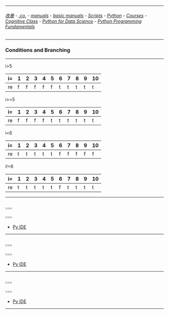
---

###### [改善](https://github.com/ttltrk/0C/blob/master/README.MD) - [.co.](https://github.com/ttltrk/PRG/blob/master/CODING.MD) - [manuals](https://github.com/ttltrk/PRG/blob/master/MAN.MD) - [basic manuals](https://github.com/ttltrk/PRG/blob/master/MANUALS.MD) - [Scripts](https://github.com/ttltrk/PRG/blob/master/PY/DOC/SC/SC.MD) - [Python](https://github.com/ttltrk/PRG/blob/master/PY/DOC/OPYM/OPYM.MD) - [Courses](https://github.com/ttltrk/PRG/blob/master/PY/DOC/OPYM/13/COURSES.MD) - [Cognitive Class](https://github.com/ttltrk/PRG/blob/master/PY/DOC/OPYM/13/07/CC.MD) - [Python for Data Science](https://github.com/ttltrk/PRG/blob/master/PY/DOC/OPYM/13/07/MAN/MAN.MD) - [Python Programming Fundamentals](https://github.com/ttltrk/PRG/blob/master/PY/DOC/OPYM/13/07/MAN/03/03.MD)

---

### Conditions and Branching

---

i>5

|i=| 1| 2| 3| 4| 5| 6| 7| 8| 9|10|
|--|--|--|--|--|--|--|--|--|--|--|
|re| f| f| f| f| f| t| t| t| t| t|

i>=5

|i=| 1| 2| 3| 4| 5| 6| 7| 8| 9|10|
|--|--|--|--|--|--|--|--|--|--|--|
|re| f| f| f| f| t| t| t| t| t| t|

i<6

|i=| 1| 2| 3| 4| 5| 6| 7| 8| 9|10|
|--|--|--|--|--|--|--|--|--|--|--|
|re| t| t| t| t| t| f| f| f| f| f|

i!=6

|i=| 1| 2| 3| 4| 5| 6| 7| 8| 9|10|
|--|--|--|--|--|--|--|--|--|--|--|
|re| t| t| t| t| t| f| t| t| t| t|

---

```python

>>>

>>>
```

* [Py IDE](https://repl.it/@ttltrknet/YummyRedMp3)

---

```python

>>>

>>>
```

* [Py IDE](https://repl.it/@ttltrknet/YummyRedMp3)

---

```python

>>>

>>>
```

* [Py IDE](https://repl.it/@ttltrknet/YummyRedMp3)

---
